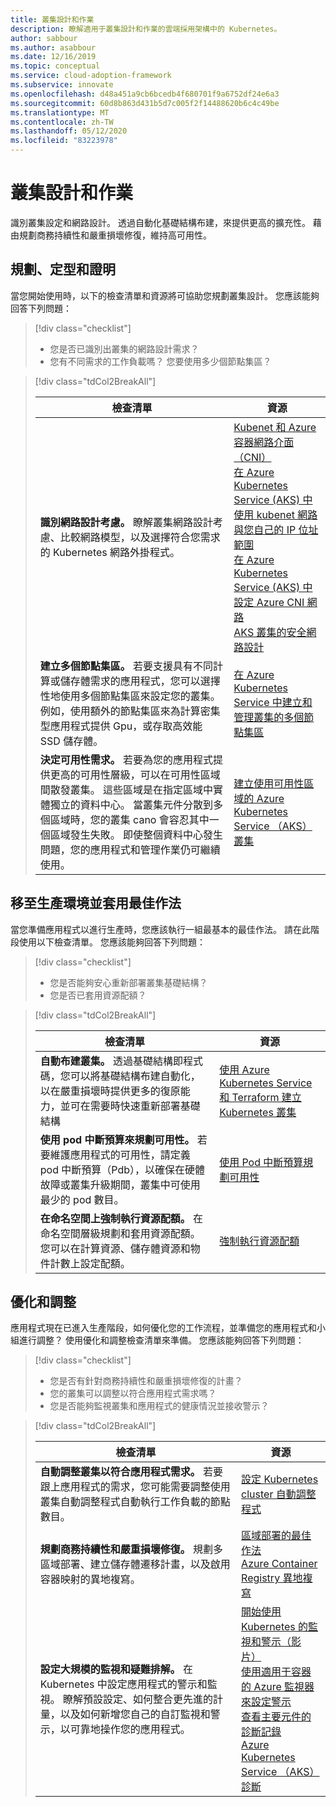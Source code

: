```yaml
---
title: 叢集設計和作業
description: 瞭解適用于叢集設計和作業的雲端採用架構中的 Kubernetes。
author: sabbour
ms.author: asabbour
ms.date: 12/16/2019
ms.topic: conceptual
ms.service: cloud-adoption-framework
ms.subservice: innovate
ms.openlocfilehash: d48a451a9cb6bcedb4f680701f9a6752df24e6a3
ms.sourcegitcommit: 60d8b863d431b5d7c005f2f14488620b6c4c49be
ms.translationtype: MT
ms.contentlocale: zh-TW
ms.lasthandoff: 05/12/2020
ms.locfileid: "83223978"
---
```

<!-- cSpell:ignore asabbour sabbour autoscaler PDBs -->

# <a name="cluster-design-and-operations"></a>叢集設計和作業

識別叢集設定和網路設計。 透過自動化基礎結構布建，來提供更高的擴充性。 藉由規劃商務持續性和嚴重損壞修復，維持高可用性。

## <a name="plan-train-and-proof"></a>規劃、定型和證明

當您開始使用時，以下的檢查清單和資源將可協助您規劃叢集設計。 您應該能夠回答下列問題：

<!-- markdownlint-disable MD033 -->

> [!div class="checklist"]
>
> - 您是否已識別出叢集的網路設計需求？
> - 您有不同需求的工作負載嗎？ 您要使用多少個節點集區？

<!-- -->

> [!div class="tdCol2BreakAll"]
>
> | 檢查清單  | 資源 |
> |------------------------------------------------------------------|-----------------------------------------------------------------|
> | **識別網路設計考慮。** 瞭解叢集網路設計考慮、比較網路模型，以及選擇符合您需求的 Kubernetes 網路外掛程式。    | [Kubenet 和 Azure 容器網路介面（CNI）](https://docs.microsoft.com/azure/aks/concepts-network#azure-virtual-networks) <br/> [在 Azure Kubernetes Service (AKS) 中使用 kubenet 網路與您自己的 IP 位址範圍](https://docs.microsoft.com/azure/aks/configure-kubenet) <br/> [在 Azure Kubernetes Service (AKS) 中設定 Azure CNI 網路](https://docs.microsoft.com/azure/aks/configure-azure-cni) <br/> [AKS 叢集的安全網路設計](https://github.com/azure/sg-aks-workshop/blob/master/cluster-design/NetworkDesign.md) |
> | **建立多個節點集區。** 若要支援具有不同計算或儲存體需求的應用程式，您可以選擇性地使用多個節點集區來設定您的叢集。 例如，使用額外的節點集區來為計算密集型應用程式提供 Gpu，或存取高效能 SSD 儲存體。   | [在 Azure Kubernetes Service 中建立和管理叢集的多個節點集區](https://docs.microsoft.com/azure/aks/use-multiple-node-pools) |
> | **決定可用性需求。** 若要為您的應用程式提供更高的可用性層級，可以在可用性區域間散發叢集。 這些區域是在指定區域中實體獨立的資料中心。 當叢集元件分散到多個區域時，您的叢集 cano 會容忍其中一個區域發生失敗。 即使整個資料中心發生問題，您的應用程式和管理作業仍可繼續使用。   | [建立使用可用性區域的 Azure Kubernetes Service （AKS）叢集](https://docs.microsoft.com/azure/aks/availability-zones) |

## <a name="go-to-production-and-apply-best-practices"></a>移至生產環境並套用最佳作法

當您準備應用程式以進行生產時，您應該執行一組最基本的最佳作法。 請在此階段使用以下檢查清單。 您應該能夠回答下列問題：

> [!div class="checklist"]
>
> - 您是否能夠安心重新部署叢集基礎結構？
> - 您是否已套用資源配額？

<!-- -->

> [!div class="tdCol2BreakAll"]
>
> | 檢查清單  | 資源 |
> |---|---|
> | **自動布建叢集。** 透過基礎結構即程式碼，您可以將基礎結構布建自動化，以在嚴重損壞時提供更多的復原能力，並可在需要時快速重新部署基礎結構 | [使用 Azure Kubernetes Service 和 Terraform 建立 Kubernetes 叢集](https://docs.microsoft.com/azure/terraform/terraform-create-k8s-cluster-with-tf-and-aks) |
> | **使用 pod 中斷預算來規劃可用性。** 若要維護應用程式的可用性，請定義 pod 中斷預算（Pdb），以確保在硬體故障或叢集升級期間，叢集中可使用最少的 pod 數目。 | [使用 Pod 中斷預算規劃可用性](https://docs.microsoft.com/azure/aks/operator-best-practices-scheduler#plan-for-availability-using-pod-disruption-budgets) |
> | **在命名空間上強制執行資源配額。** 在命名空間層級規劃和套用資源配額。 您可以在計算資源、儲存體資源和物件計數上設定配額。 | [強制執行資源配額](https://docs.microsoft.com/azure/aks/operator-best-practices-scheduler#enforce-resource-quotas) |

## <a name="optimize-and-scale"></a>優化和調整

應用程式現在已進入生產階段，如何優化您的工作流程，並準備您的應用程式和小組進行調整？ 使用優化和調整檢查清單來準備。 您應該能夠回答下列問題：

> [!div class="checklist"]
>
> - 您是否有針對商務持續性和嚴重損壞修復的計畫？
> - 您的叢集可以調整以符合應用程式需求嗎？
> - 您是否能夠監視叢集和應用程式的健康情況並接收警示？

<!-- -->

> [!div class="tdCol2BreakAll"]
>
> | 檢查清單  | 資源 |
> |------------------------------------------------------------------|-----------------------------------------------------------------|
> | **自動調整叢集以符合應用程式需求。** 若要跟上應用程式的需求，您可能需要調整使用叢集自動調整程式自動執行工作負載的節點數目。 | [設定 Kubernetes cluster 自動調整程式](https://docs.microsoft.com/azure/aks/cluster-autoscaler)    |
> | **規劃商務持續性和嚴重損壞修復。** 規劃多區域部署、建立儲存體遷移計畫，以及啟用容器映射的異地複寫。 | [區域部署的最佳作法](https://docs.microsoft.com/azure/aks/operator-best-practices-multi-region)  <br/> [Azure Container Registry 異地複寫](https://docs.microsoft.com/azure/container-registry/container-registry-geo-replication)  |
> | **設定大規模的監視和疑難排解。** 在 Kubernetes 中設定應用程式的警示和監視。 瞭解預設設定、如何整合更先進的計量，以及如何新增您自己的自訂監視和警示，以可靠地操作您的應用程式。 | [開始使用 Kubernetes 的監視和警示（影片）](https://www.youtube.com/watch?v=W7aN_z-cyUw&list=PLLasX02E8BPCrIhFrc_ZiINhbRkYMKdPT&index=16) <br/> [使用適用于容器的 Azure 監視器來設定警示](https://docs.microsoft.com/azure/azure-monitor/insights/container-insights-overview) <br/> [查看主要元件的診斷記錄](https://docs.microsoft.com/azure/aks/view-master-logs) <br/> [Azure Kubernetes Service （AKS）診斷](https://docs.microsoft.com/azure/aks/concepts-diagnostics)    |
